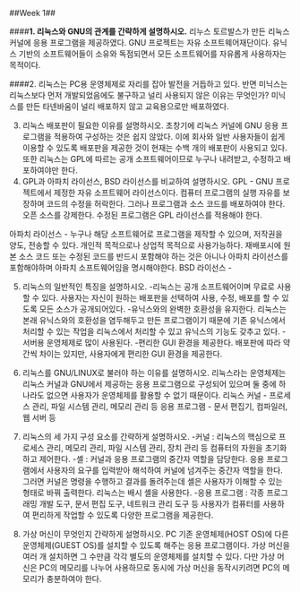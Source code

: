 ##Week 1##

####**1. 리눅스와 GNU의 관계를 간략하게 설명하시오.**
 리누스 토르발스가 만든 리눅스 커널에 응용 프로그램을 제공하였다. 
GNU 프로젝트는 자유 소프트웨어재단이다. 유닉스 기반의 소프트웨어들이 소유와 독점되면서 모든 소프트웨어를 자유롭게 사용하자는 목적이다.

####2. 리눅스는 PC용 운영체제로 자리를 잡아 발전을 거듭하고 있다. 반면 미닉스는 리눅스보다 먼저 개발되었음에도 불구하고 널리 사용되지 않은 이유는 무엇인가?
 미닉스를 만든 타넨바움이 널리 배포하지 않고 교육용으로만 배포하였다.

03. 리눅스 배포판이 필요한 이유를 설명하시오.
 초창기에 리눅스 커널에 GNU 응용 프로그램을 적용하여 구성하는 것은 쉽지 않았다. 이에 회사와 일반 사용자들이 쉽게 이용할 수 있도록 배포판을 제공한 것이 현재는 수백 개의 배포판이 사용되고 있다. 또한 리눅스는 GPL에 따르는 공개 소프트웨어이므로 누구나 내려받고, 수정하고 배포하여야만 한다.
04. GPL과 아파치 라이선스, BSD 라이선스를 비교하여 설명하시오.
GPL - GNU 프로젝트에서 제정한 자유 소프트웨어 라이선스이다. 컴퓨터 프로그램의 실행 자유를 보장하며 코드의 수정을 허락한다. 그러나 프로그램과 소스 코드를 배포하여야 한다. 
오픈 소스를 강제한다. 수정된 프로그램은 GPL 라이선스를 적용해야 한다.

아파치 라이선스 - 누구나 해당 소프트웨어로 프로그램을 제작할 수 있으며, 저작권을 양도, 전송할 수 있다. 개인적 목적으로나 상업적 목적으로 사용가능하다. 재배포시에 원본 소스 코드 또는 수정된 코드를 반드시 포함해야 하는 것은 아니나 아파치 라이선스를 포함해야하며 아파치 소프트웨어임을 명시해야한다.
BSD 라이선스 - 

05. 리눅스의 일반적인 특징을 설명하시오.
-리눅스는 공개 소프트웨어이며 무료로 사용할 수 있다.
 사용자는 자신이 원하는 배포판을 선택하여 사용, 수정, 배포를 할 수 있도록 모든 소스가 공개되어있다.
-유닉스와의 완벽한 호환성을 유지한다.
 리눅스는 본래 유닉스와의 호환성을 염두해두고 만든 프로그램이기 때문에 기존 유닉스에서 처리할 수 있는 작업을 리눅스에서 처리할 수 있고 유닉스의 기능도 갖추고 있다.
-서버용 운영체제로 많이 사용된다.
-편리한 GUI 환경을 제공한다.
 배포판에 따라 약간씩 차이는 있지만, 사용자에게 편리한 GUI 환경을 제공한다.

06. 리눅스를 GNU/LINUX로 불러야 하는 이유를 설명하시오.
 리눅스라는 운영체제는 리눅스 커널과 GNU에서 제공하는 응용 프로그램으로 구성되어 있으며 둘 중에 하나라도 없으면 사용자가 운영체제를 활용할 수 없기 때문이다.
리눅스 커널 - 프로세스 관리, 파일 시스템 관리, 메모리 관리 등
응용 프로그램 - 문서 편집기, 컴파일러, 웹 서버 등

07. 리눅스의 세 가지 구성 요소를 간략하게 설명하시오.
-커널 : 리눅스의 핵심으로 프로세스 관리, 메모리 관리, 파일 시스템 관리, 장치 관리 등 컴퓨터의 자원을 초기화하고 제어한다.
-셸 : 커널과 응용 프로그램의 중간자 역할을 담당한다. 응용 프로그램에서 사용자의 요구를 입력받아 해석하여 커널에 넘겨주는 중간자 역할을 한다. 그러면 커널은 명령을 수행하고 결과를 돌려주는데 셸은 사용자가 이해할 수 있는 형태로 바꿔 출력한다. 리눅스는 배시 셸을 사용한다.
-응용 프로그램 : 각종 프로그래밍 개발 도구, 문서 편집 도구, 네트워크 관리 도구 등 사용자가 컴퓨터를 사용하여 편리하게 작업할 수 있도록 다양한 프로그램을 제공한다.

08. 가상 머신이 무엇인지 간략하게 설명하시오.
 PC 기존 운영체제(HOST OS)에 다른 운영체제(GUEST OS)를 설치할 수 있도록 해주는 응용 프로그램이다. 가상 머신을 여러 개 설치하면 그 수만큼 각각 별도의 운영체제를 설치할 수 있다. 다만 가상 머신은 PC의 메모리를 나누어 사용하므로 동시에 가상 머신을 동작시키려면 PC의 메모리가 충분하여야 한다.

